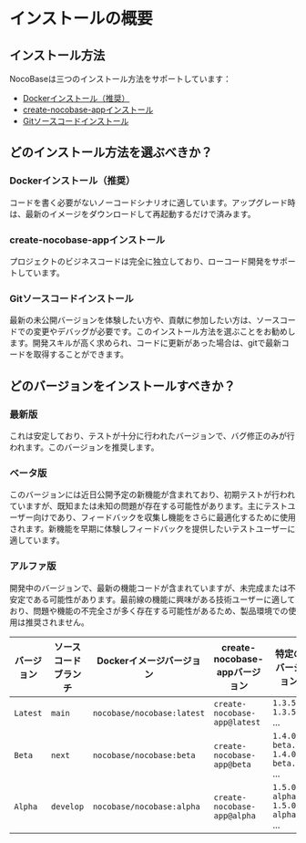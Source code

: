 # インストールの概要

## インストール方法

NocoBaseは三つのインストール方法をサポートしています：

- [Dockerインストール（推奨）](./docker-compose.md)
- [create-nocobase-appインストール](./create-nocobase-app.md)
- [Gitソースコードインストール](./git-clone.md)

## どのインストール方法を選ぶべきか？

### Dockerインストール（推奨）

コードを書く必要がないノーコードシナリオに適しています。アップグレード時は、最新のイメージをダウンロードして再起動するだけで済みます。

### create-nocobase-appインストール

プロジェクトのビジネスコードは完全に独立しており、ローコード開発をサポートしています。

### Gitソースコードインストール

最新の未公開バージョンを体験したい方や、貢献に参加したい方は、ソースコードでの変更やデバッグが必要です。このインストール方法を選ぶことをお勧めします。開発スキルが高く求められ、コードに更新があった場合は、gitで最新コードを取得することができます。

## どのバージョンをインストールすべきか？

### 最新版

これは安定しており、テストが十分に行われたバージョンで、バグ修正のみが行われます。このバージョンを推奨します。

### ベータ版

このバージョンには近日公開予定の新機能が含まれており、初期テストが行われていますが、既知または未知の問題が存在する可能性があります。主にテストユーザー向けであり、フィードバックを収集し機能をさらに最適化するために使用されます。新機能を早期に体験しフィードバックを提供したいテストユーザーに適しています。

### アルファ版

開発中のバージョンで、最新の機能コードが含まれていますが、未完成または不安定である可能性があります。最前線の機能に興味がある技術ユーザーに適しており、問題や機能の不完全さが多く存在する可能性があるため、製品環境での使用は推奨されません。

| バージョン  | ソースコードブランチ | Dockerイメージバージョン      | create-nocobase-appバージョン  | 特定のバージョン                             |
| ----------- | --------------------- | ---------------------------- | ------------------------------ | -------------------------------------------- |
| `Latest`    | `main`                | `nocobase/nocobase:latest` | `create-nocobase-app@latest` | `1.3.51`<br />`1.3.52`<br />...              |
| `Beta`      | `next`                | `nocobase/nocobase:beta`   | `create-nocobase-app@beta`   | `1.4.0-beta.1`<br/>`1.4.0-beta.2`<br />...   |
| `Alpha`     | `develop`             | `nocobase/nocobase:alpha`  | `create-nocobase-app@alpha`  | `1.5.0-alpha.1`<br/>`1.5.0-alpha.2`<br />... |
